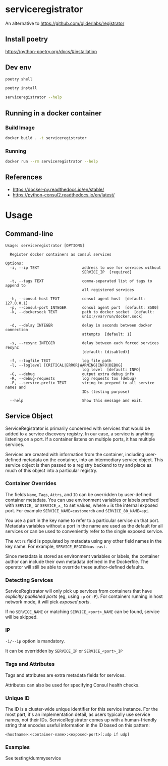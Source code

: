 # serviceregistrator

An alternative to https://github.com/gliderlabs/registrator


## Install poetry

https://python-poetry.org/docs/#installation

## Dev env

```bash
poetry shell
```

```bash
poetry install
```

```bash
serviceregistrator --help
```

## Running in a docker container

### Build Image

```bash
docker build . -t serviceregistrator
```

### Running

```bash
docker run --rm serviceregistrator --help
```


## References

- https://docker-py.readthedocs.io/en/stable/
- https://python-consul2.readthedocs.io/en/latest/


# Usage

## Command-line

```
Usage: serviceregistrator [OPTIONS]

  Register docker containers as consul services

Options:
  -i, --ip TEXT                   address to use for services without
                                  SERVICE_IP  [required]

  -t, --tags TEXT                 comma-separated list of tags to append to
                                  all registered services

  -h, --consul-host TEXT          consul agent host  [default: 127.0.0.1]
  -p, --consul-port INTEGER       consul agent port  [default: 8500]
  -k, --dockersock TEXT           path to docker socket  [default:
                                  unix://var/run/docker.sock]

  -d, --delay INTEGER             delay in seconds between docker connection
                                  attempts  [default: 1]

  -s, --resync INTEGER            delay between each forced services resync
                                  [default: (disabled)]

  -f, --logfile TEXT              log file path
  -l, --loglevel [CRITICAL|ERROR|WARNING|INFO|DEBUG]
                                  log level  [default: INFO]
  -G, --debug                     output extra debug info
  -R, --debug-requests            log requests too (debug)
  -P, --service-prefix TEXT       string to prepend to all service names and
                                  IDs (testing purpose)

  --help                          Show this message and exit.
```

## Service Object

ServiceRegistrator is primarily concerned with services that would be added to a
service discovery registry. In our case, a service is anything listening on a
port. If a container listens on multiple ports, it has multiple services.

Services are created with information from the container, including user-defined
metadata on the container, into an intermediary service object. This service
object is then passed to a registry backend to try and place as much of this
object into a particular registry.

### Container Overrides

The fields `Name`, `Tags`, `Attrs`, and `ID` can be overridden by user-defined
container metadata. You can use environment variables or labels prefixed with
`SERVICE_` or `SERVICE_x_` to set values, where `x` is the internal exposed port.
For example `SERVICE_NAME=customerdb` and `SERVICE_80_NAME=api`.

You use a port in the key name to refer to a particular service on that port.
Metadata variables without a port in the name are used as the default for all
services or can be used to conveniently refer to the single exposed service.

The `Attrs` field is populated by metadata using any other field names in the
key name. For example, `SERVICE_REGION=us-east`.

Since metadata is stored as environment variables or labels, the container
author can include their own metadata defined in the Dockerfile. The operator
will still be able to override these author-defined defaults.


### Detecting Services

ServiceRegistrator will only pick up services from containers that
have *explicitly published ports* (eg, using `-p` or `-P`).
For containers running in host network mode, it will pick *exposed ports*.

If no `SERVICE_NAME` or matching `SERVICE_<port>_NAME` can be found, service
will be skipped.

### IP

`-i/--ip` option is mandatory.

It can be overridden by `SERVICE_IP` or `SERVICE_<port>_IP`

### Tags and Attributes

Tags and attributes are extra metadata fields for services.

Attributes can also be used for specifying Consul health checks.


### Unique ID

The ID is a cluster-wide unique identifier for this service instance. For the
most part, it's an implementation detail, as users typically use service names,
not their IDs. ServiceRegistrator comes up with a human-friendly string that
encodes useful information in the ID based on this pattern:

	<hostname>:<container-name>:<exposed-port>[:udp if udp]


### Examples

See testing/dummyservice
